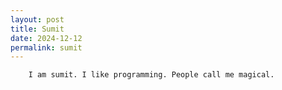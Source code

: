 ```yaml
---
layout: post
title: Sumit
date: 2024-12-12
permalink: sumit
---
```


        I am sumit. I like programming. People call me magical.
        